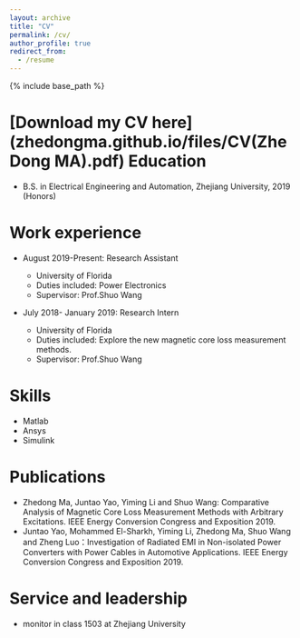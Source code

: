 ```yaml
---
layout: archive
title: "CV"
permalink: /cv/
author_profile: true
redirect_from:
  - /resume
---
```


{% include base_path %}

[Download my CV here](zhedongma.github.io/files/CV(ZheDong MA).pdf)
Education
======
* B.S. in Electrical Engineering and Automation, Zhejiang University, 2019 (Honors) 


Work experience
======
* August 2019-Present: Research Assistant
  * University of Florida
  * Duties included: Power Electronics
  * Supervisor: Prof.Shuo Wang
  
* July 2018- January 2019: Research Intern
  * University of Florida
  * Duties included: Explore the new magnetic core loss measurement methods.
  * Supervisor: Prof.Shuo Wang


Skills
======
* Matlab
* Ansys
* Simulink

Publications
======
* Zhedong Ma, Juntao Yao, Yiming Li and Shuo Wang: Comparative Analysis of Magnetic Core Loss Measurement Methods with Arbitrary Excitations. IEEE Energy Conversion Congress and Exposition 2019.
* Juntao Yao, Mohammed El-Sharkh, Yiming Li, Zhedong Ma, Shuo Wang and Zheng Luo：Investigation of Radiated EMI in Non-isolated Power Converters with Power Cables in Automotive Applications. IEEE Energy Conversion Congress and Exposition 2019.

Service and leadership
======
* monitor in class 1503 at Zhejiang University
